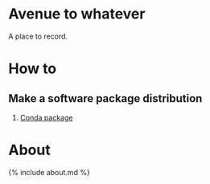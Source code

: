 # Avenue to whatever

A place to record. 

# How to
## Make a software package distribution
1. [Conda package]()


# About
{% include about.md %}